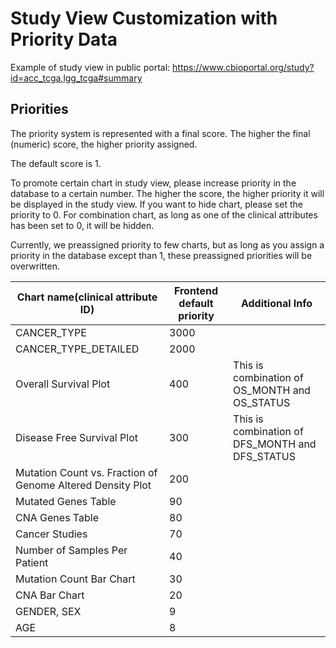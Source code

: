 # Study View Customization with Priority Data
Example of study view in public portal: https://www.cbioportal.org/study?id=acc_tcga,lgg_tcga#summary

## Priorities

The priority system is represented with a final score.
The higher the final (numeric) score, the higher priority assigned.

The default score is 1.

To promote certain chart in study view, please increase priority in the database to a certain number.
The higher the score, the higher priority it will be displayed in the study view.
If you want to hide chart, please set the priority to 0.
For combination chart, as long as one of the clinical attributes has been set to 0, it will be hidden.

Currently, we preassigned priority to few charts, but as long as you assign a priority in the database except than 1, these preassigned priorities will be overwritten.

| Chart name(clinical attribute ID)                          	| Frontend default priority 	| Additional Info                                   |
|------------------------------------------------------------	|---------------------------	|-------------------------------------------------	|
| CANCER_TYPE                                                	| 3000                      	|                                                 	|
| CANCER_TYPE_DETAILED                                       	| 2000                      	|                                                 	|
| Overall Survival Plot                                      	| 400                       	| This is combination of OS_MONTH and OS_STATUS   	|
| Disease Free Survival Plot                                 	| 300                       	| This is combination of DFS_MONTH and DFS_STATUS 	|
| Mutation Count vs. Fraction of Genome Altered Density Plot 	| 200                       	|                                                 	|
| Mutated Genes Table                                        	| 90                        	|                                                 	|
| CNA Genes Table                                            	| 80                        	|                                                 	|
| Cancer Studies                                             	| 70                        	|                                                 	|
| Number of Samples Per Patient                                 | 40                        	|                                                 	|
| Mutation Count Bar Chart                                   	| 30                        	|                                                 	|
| CNA Bar Chart                                              	| 20                        	|                                                 	|
| GENDER, SEX                                                	| 9                         	|                                                 	|
| AGE                                                        	| 8                         	|                                                 	|
